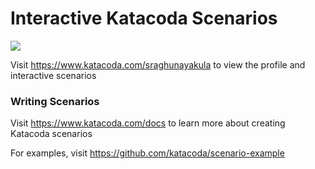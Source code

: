 # Interactive Katacoda Scenarios

[![](http://shields.katacoda.com/katacoda/sraghunayakula/count.svg)](https://www.katacoda.com/sraghunayakula "Get your profile on Katacoda.com")

Visit https://www.katacoda.com/sraghunayakula to view the profile and interactive scenarios

### Writing Scenarios
Visit https://www.katacoda.com/docs to learn more about creating Katacoda scenarios

For examples, visit https://github.com/katacoda/scenario-example
